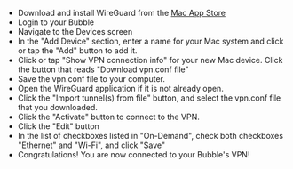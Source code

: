   * Download and install WireGuard from the [Mac App Store](https://itunes.apple.com/us/app/wireguard/id1451685025?ls=1&mt=12)
  * Login to your Bubble
  * Navigate to the Devices screen
  * In the "Add Device" section, enter a name for your Mac system and click or tap the "Add" button to add it.
  * Click or tap "Show VPN connection info" for your new Mac device. Click the button that reads "Download vpn.conf file"
  * Save the vpn.conf file to your computer.
  * Open the WireGuard application if it is not already open.
  * Click the "Import tunnel(s) from file" button, and select the vpn.conf file that you downloaded.
  * Click the "Activate" button to connect to the VPN.
  * Click the "Edit" button
  * In the list of checkboxes listed in "On-Demand", check both checkboxes "Ethernet" and "Wi-Fi", and click "Save"
  * Congratulations! You are now connected to your Bubble's VPN!
